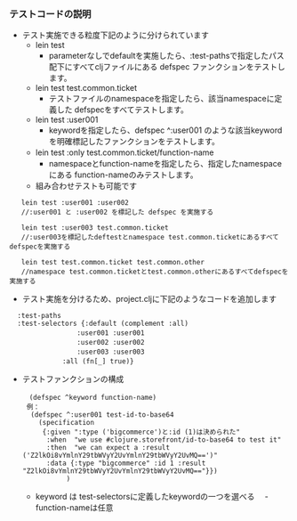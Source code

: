 
### テストコードの説明

- テスト実施できる粒度下記のように分けられています
  - lein test
    - parameterなしでdefaultを実施したら、:test-pathsで指定したパス配下にすべてcljファイルにある defspec ファンクションをテストします。
  - lein test test.common.ticket
    - テストファイルのnamespaceを指定したら、該当namespaceに定義した defspecをすべてテストします。
  - lein test :user001
    - keywordを指定したら、defspec ^:user001 のような該当keywordを明確標記したファンクションをテストします。
  - lein test :only test.common.ticket/function-name 　
    - namespaceとfunction-nameを指定したら、指定したnamespaceにある function-nameのみテストします。
  - 組み合わせテストも可能です
```
   lein test :user001 :user002
   //:user001 と :user002 を標記した defspec を実施する

   lein test :user003 test.common.ticket
   //:user003を標記したdeftestとnamespace test.common.ticketにあるすべてdefspecを実施する

   lein test test.common.ticket test.common.other
   //namespace test.common.ticketとtest.common.otherにあるすべてdefspecを実施する
```

- テスト実施を分けるため、project.cljに下記のようなコードを追加します
```
  :test-paths
  :test-selectors {:default (complement :all)
  　　　　　    　 :user001 :user001
  　　　　　    　 :user002 :user002
  　　　　　    　 :user003 :user003
　　　　　　　　:all (fn[_] true)}
```

- テストファンクションの構成

  ```
  　(defspec ^keyword function-name)
   例：
	(defspec ^:user001 test-id-to-base64
	  (specification
	   {:given ":type ('bigcommerce')と:id (1)は決められた"
	    :when  "we use #clojure.storefront/id-to-base64 to test it"
	    :then  "we can expect a :result ('Z2lkOi8vYmlnY29tbWVyY2UvYmlnY29tbWVyY2UvMQ==')"
	    :data {:type "bigcommerce" :id 1 :result "Z2lkOi8vYmlnY29tbWVyY2UvYmlnY29tbWVyY2UvMQ=="}})
	         )

  ```
  - keyword は test-selectorsに定義したkeywordの一つを選べる
　- function-nameは任意
